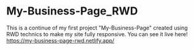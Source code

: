 # My-Business-Page_RWD

This is a continue of my first project "My-Business-Page" created using RWD technics to make my site fully responsive. You can see it live here! https://my-business-page-rwd.netlify.app/
